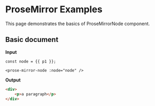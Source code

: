 <script setup lang="ts">
import { p1 } from "./documents";
</script>

# ProseMirror Examples

This page demonstrates the basics of ProseMirrorNode component.

## Basic document

**Input**

```js-vue
const node = {{ p1 }};
```

```vue
<prose-mirror-node :node="node" />
```

**Output**

```html
<div>
    <p>a paragraph</p>
</div>
```

<prose-mirror-node :node="p1" />
